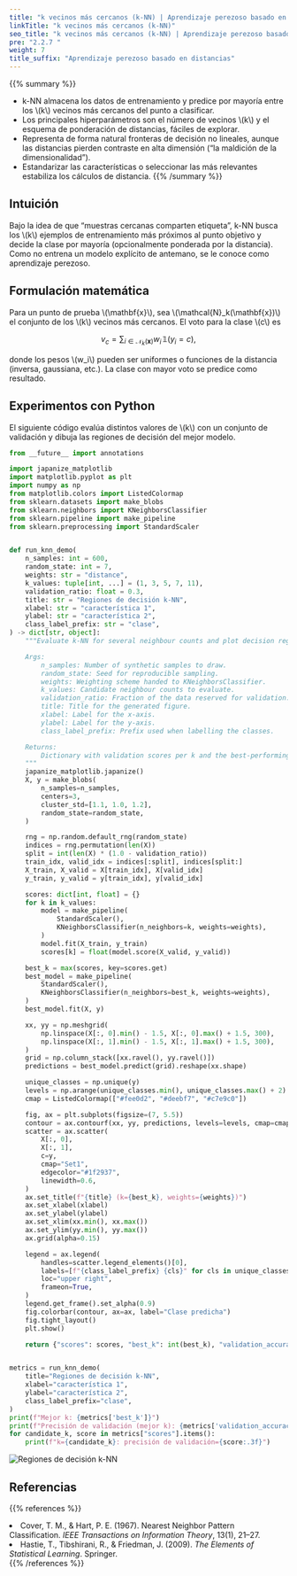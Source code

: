 ```yaml
---
title: "k vecinos más cercanos (k-NN) | Aprendizaje perezoso basado en distancias"
linkTitle: "k vecinos más cercanos (k-NN)"
seo_title: "k vecinos más cercanos (k-NN) | Aprendizaje perezoso basado en distancias"
pre: "2.2.7 "
weight: 7
title_suffix: "Aprendizaje perezoso basado en distancias"
---
```


{{% summary %}}
- k-NN almacena los datos de entrenamiento y predice por mayoría entre los \\(k\\) vecinos más cercanos del punto a clasificar.
- Los principales hiperparámetros son el número de vecinos \\(k\\) y el esquema de ponderación de distancias, fáciles de explorar.
- Representa de forma natural fronteras de decisión no lineales, aunque las distancias pierden contraste en alta dimensión (“la maldición de la dimensionalidad”).
- Estandarizar las características o seleccionar las más relevantes estabiliza los cálculos de distancia.
{{% /summary %}}

## Intuición
Bajo la idea de que “muestras cercanas comparten etiqueta”, k-NN busca los \\(k\\) ejemplos de entrenamiento más próximos al punto objetivo y decide la clase por mayoría (opcionalmente ponderada por la distancia). Como no entrena un modelo explícito de antemano, se le conoce como aprendizaje perezoso.

## Formulación matemática
Para un punto de prueba \\(\mathbf{x}\\), sea \\(\mathcal{N}_k(\mathbf{x})\\) el conjunto de los \\(k\\) vecinos más cercanos. El voto para la clase \\(c\\) es

$$
v_c = \sum_{i \in \mathcal{N}_k(\mathbf{x})} w_i \,\mathbb{1}(y_i = c),
$$

donde los pesos \\(w_i\\) pueden ser uniformes o funciones de la distancia (inversa, gaussiana, etc.). La clase con mayor voto se predice como resultado.

## Experimentos con Python
El siguiente código evalúa distintos valores de \\(k\\) con un conjunto de validación y dibuja las regiones de decisión del mejor modelo.

```python
from __future__ import annotations

import japanize_matplotlib
import matplotlib.pyplot as plt
import numpy as np
from matplotlib.colors import ListedColormap
from sklearn.datasets import make_blobs
from sklearn.neighbors import KNeighborsClassifier
from sklearn.pipeline import make_pipeline
from sklearn.preprocessing import StandardScaler


def run_knn_demo(
    n_samples: int = 600,
    random_state: int = 7,
    weights: str = "distance",
    k_values: tuple[int, ...] = (1, 3, 5, 7, 11),
    validation_ratio: float = 0.3,
    title: str = "Regiones de decisión k-NN",
    xlabel: str = "característica 1",
    ylabel: str = "característica 2",
    class_label_prefix: str = "clase",
) -> dict[str, object]:
    """Evaluate k-NN for several neighbour counts and plot decision regions.

    Args:
        n_samples: Number of synthetic samples to draw.
        random_state: Seed for reproducible sampling.
        weights: Weighting scheme handed to KNeighborsClassifier.
        k_values: Candidate neighbour counts to evaluate.
        validation_ratio: Fraction of the data reserved for validation.
        title: Title for the generated figure.
        xlabel: Label for the x-axis.
        ylabel: Label for the y-axis.
        class_label_prefix: Prefix used when labelling the classes.

    Returns:
        Dictionary with validation scores per k and the best-performing k.
    """
    japanize_matplotlib.japanize()
    X, y = make_blobs(
        n_samples=n_samples,
        centers=3,
        cluster_std=[1.1, 1.0, 1.2],
        random_state=random_state,
    )

    rng = np.random.default_rng(random_state)
    indices = rng.permutation(len(X))
    split = int(len(X) * (1.0 - validation_ratio))
    train_idx, valid_idx = indices[:split], indices[split:]
    X_train, X_valid = X[train_idx], X[valid_idx]
    y_train, y_valid = y[train_idx], y[valid_idx]

    scores: dict[int, float] = {}
    for k in k_values:
        model = make_pipeline(
            StandardScaler(),
            KNeighborsClassifier(n_neighbors=k, weights=weights),
        )
        model.fit(X_train, y_train)
        scores[k] = float(model.score(X_valid, y_valid))

    best_k = max(scores, key=scores.get)
    best_model = make_pipeline(
        StandardScaler(),
        KNeighborsClassifier(n_neighbors=best_k, weights=weights),
    )
    best_model.fit(X, y)

    xx, yy = np.meshgrid(
        np.linspace(X[:, 0].min() - 1.5, X[:, 0].max() + 1.5, 300),
        np.linspace(X[:, 1].min() - 1.5, X[:, 1].max() + 1.5, 300),
    )
    grid = np.column_stack([xx.ravel(), yy.ravel()])
    predictions = best_model.predict(grid).reshape(xx.shape)

    unique_classes = np.unique(y)
    levels = np.arange(unique_classes.min(), unique_classes.max() + 2) - 0.5
    cmap = ListedColormap(["#fee0d2", "#deebf7", "#c7e9c0"])

    fig, ax = plt.subplots(figsize=(7, 5.5))
    contour = ax.contourf(xx, yy, predictions, levels=levels, cmap=cmap, alpha=0.85)
    scatter = ax.scatter(
        X[:, 0],
        X[:, 1],
        c=y,
        cmap="Set1",
        edgecolor="#1f2937",
        linewidth=0.6,
    )
    ax.set_title(f"{title} (k={best_k}, weights={weights})")
    ax.set_xlabel(xlabel)
    ax.set_ylabel(ylabel)
    ax.set_xlim(xx.min(), xx.max())
    ax.set_ylim(yy.min(), yy.max())
    ax.grid(alpha=0.15)

    legend = ax.legend(
        handles=scatter.legend_elements()[0],
        labels=[f"{class_label_prefix} {cls}" for cls in unique_classes],
        loc="upper right",
        frameon=True,
    )
    legend.get_frame().set_alpha(0.9)
    fig.colorbar(contour, ax=ax, label="Clase predicha")
    fig.tight_layout()
    plt.show()

    return {"scores": scores, "best_k": int(best_k), "validation_accuracy": scores[best_k]}


metrics = run_knn_demo(
    title="Regiones de decisión k-NN",
    xlabel="característica 1",
    ylabel="característica 2",
    class_label_prefix="clase",
)
print(f"Mejor k: {metrics['best_k']}")
print(f"Precisión de validación (mejor k): {metrics['validation_accuracy']:.3f}")
for candidate_k, score in metrics["scores"].items():
    print(f"k={candidate_k}: precisión de validación={score:.3f}")

```


![Regiones de decisión k-NN](/images/basic/classification/knn_block01_es.png)

## Referencias
{{% references %}}
<li>Cover, T. M., &amp; Hart, P. E. (1967). Nearest Neighbor Pattern Classification. <i>IEEE Transactions on Information Theory</i>, 13(1), 21–27.</li>
<li>Hastie, T., Tibshirani, R., &amp; Friedman, J. (2009). <i>The Elements of Statistical Learning</i>. Springer.</li>
{{% /references %}}
